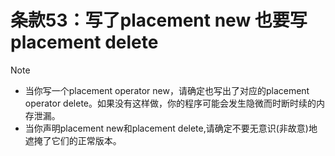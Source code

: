# 条款53：写了placement new 也要写placement delete

> [!NOTE]
>
> - 当你写一个placement operator new，请确定也写出了对应的placement operator delete。如果没有这样做，你的程序可能会发生隐微而时断时续的内存泄漏。
> - 当你声明placement new和placement delete,请确定不要无意识(非故意)地遮掩了它们的正常版本。
